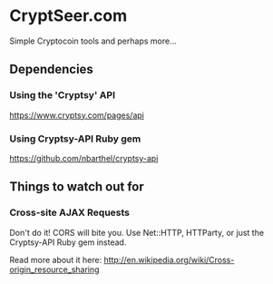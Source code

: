 # CryptSeer.com
Simple Cryptocoin tools and perhaps more...

## Dependencies
### Using the 'Cryptsy' API  

https://www.cryptsy.com/pages/api  

### Using Cryptsy-API Ruby gem  
  
https://github.com/nbarthel/cryptsy-api

## Things to watch out for
### Cross-site AJAX Requests
Don't do it! CORS will bite you. Use Net::HTTP, HTTParty, or just the Cryptsy-API Ruby gem instead.

Read more about it here: http://en.wikipedia.org/wiki/Cross-origin_resource_sharing

